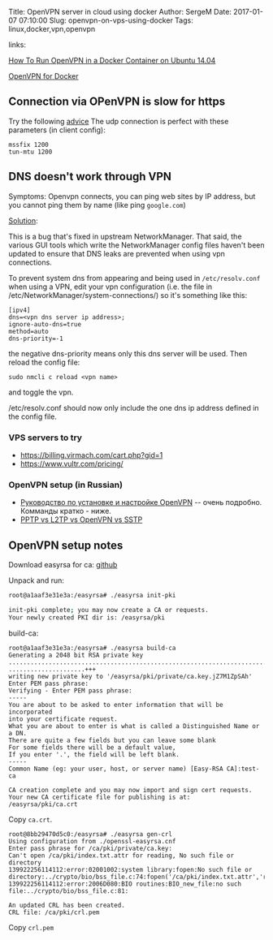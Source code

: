 Title: OpenVPN server in cloud using docker
Author: SergeM
Date: 2017-01-07 07:10:00
Slug: openvpn-on-vps-using-docker
Tags: linux,docker,vpn,openvpn


links:

[How To Run OpenVPN in a Docker Container on Ubuntu 14.04 ](https://www.digitalocean.com/community/tutorials/how-to-run-openvpn-in-a-docker-container-on-ubuntu-14-04)

[OpenVPN for Docker](https://github.com/kylemanna/docker-openvpn)


## Connection via OPenVPN is slow for https
Try the following [advice](https://forums.openvpn.net/viewtopic.php?t=21857)
The udp connection is perfect with these parameters (in client config):
```
mssfix 1200
tun-mtu 1200
```

## DNS doesn't work through VPN
Symptoms: Openvpn connects, you can ping web sites by IP address, but you cannot ping them by name (like ping `google.com`)

[Solution](https://bugs.launchpad.net/ubuntu/+source/openvpn/+bug/1211110):

This is a bug that's fixed in upstream NetworkManager. That said, the various GUI tools which write the NetworkManager config files haven't been updated to ensure that DNS leaks are prevented when using vpn connections.

To prevent system dns from appearing and being used in `/etc/resolv.conf` when using a VPN, edit your vpn configuration (i.e. the file in /etc/NetworkManager/system-connections/<vpn name>) so it's something like this:

```
[ipv4]
dns=<vpn dns server ip address>;
ignore-auto-dns=true
method=auto
dns-priority=-1
```

the negative dns-priority means only this dns server will be used.
Then reload the config file:
```
sudo nmcli c reload <vpn name>
```

and toggle the vpn.

/etc/resolv.conf should now only include the one dns ip address defined in the config file.



### VPS servers to try
* https://billing.virmach.com/cart.php?gid=1
* https://www.vultr.com/pricing/


### OpenVPN setup (in Russian)
* [Руководство по установке и настройке OpenVPN](https://habrahabr.ru/post/233971/) -- очень подробно. Комманды кратко - ниже.
* [PPTP vs L2TP vs OpenVPN vs SSTP](https://habrahabr.ru/post/191874/)


## OpenVPN setup notes

Download easyrsa for ca:
[github](https://github.com/OpenVPN/easy-rsa/releases)

Unpack and run:
```sh
root@a1aaf3e31e3a:/easyrsa# ./easyrsa init-pki

init-pki complete; you may now create a CA or requests.
Your newly created PKI dir is: /easyrsa/pki

```
build-ca:
```
root@a1aaf3e31e3a:/easyrsa# ./easyrsa build-ca
Generating a 2048 bit RSA private key
........................................................................................................................................................+++
.....................+++
writing new private key to '/easyrsa/pki/private/ca.key.jZ7M1ZpSAh'
Enter PEM pass phrase:
Verifying - Enter PEM pass phrase:
-----
You are about to be asked to enter information that will be incorporated
into your certificate request.
What you are about to enter is what is called a Distinguished Name or a DN.
There are quite a few fields but you can leave some blank
For some fields there will be a default value,
If you enter '.', the field will be left blank.
-----
Common Name (eg: your user, host, or server name) [Easy-RSA CA]:test-ca

CA creation complete and you may now import and sign cert requests.
Your new CA certificate file for publishing is at:
/easyrsa/pki/ca.crt

```

Copy `ca.crt`.

```shell
root@8bb29470d5c0:/easyrsa# ./easyrsa gen-crl
Using configuration from ./openssl-easyrsa.cnf
Enter pass phrase for /ca/pki/private/ca.key:
Can't open /ca/pki/index.txt.attr for reading, No such file or directory
139922256114112:error:02001002:system library:fopen:No such file or directory:../crypto/bio/bss_file.c:74:fopen('/ca/pki/index.txt.attr','r')
139922256114112:error:2006D080:BIO routines:BIO_new_file:no such file:../crypto/bio/bss_file.c:81:

An updated CRL has been created.
CRL file: /ca/pki/crl.pem

```

Copy `crl.pem`


